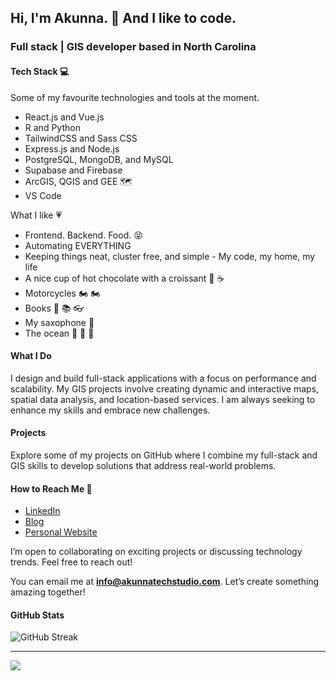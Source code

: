 ## Hi, I'm Akunna. 👋 And I like to code.

### Full stack | GIS developer based in North Carolina

#### Tech Stack 💻

Some of my favourite technologies and tools at the moment.

- React.js and Vue.js
- R and Python
- TailwindCSS and Sass CSS
- Express.js and Node.js
- PostgreSQL, MongoDB, and MySQL
- Supabase and Firebase
- ArcGIS, QGIS and GEE 🗺️
- VS Code

What I like 💗

- Frontend. Backend. Food. 😝
- Automating EVERYTHING
- Keeping things neat, cluster free, and simple - My code, my home, my life
- A nice cup of hot chocolate with a croissant 🥐 ☕
- Motorcycles 🏍️ 🏍️
- Books 📖 📚 👓
- My saxophone 🎷
- The ocean 🌊 🌊 🌊


#### What I Do

I design and build full-stack applications with a focus on performance and scalability. My GIS projects involve creating dynamic and interactive maps, spatial data analysis, and location-based services. I am always seeking to enhance my skills and embrace new challenges.

#### Projects

Explore some of my projects on GitHub where I combine my full-stack and GIS skills to develop solutions that address real-world problems.


####  How to Reach Me 💌

- [LinkedIn](https://www.linkedin.com/in/akunna1)
- [Blog](https://akunnawrites.com/)
- [Personal Website](https://akunnatechstudio.com)

I’m open to collaborating on exciting projects or discussing technology trends. Feel free to reach out!

You can email me at **info@akunnatechstudio.com**. Let’s create something amazing together!

#### GitHub Stats
![GitHub Streak](https://github-readme-streak-stats.herokuapp.com/?user=akunna1&theme=bubblegum&ring=FFB6C1&fire=FF69B4&sideLabels=FF1493&background=FFF5F5)

---

[![](https://visitcount.itsvg.in/api?id=akunna1&icon=0&color=0)](https://visitcount.itsvg.in)
